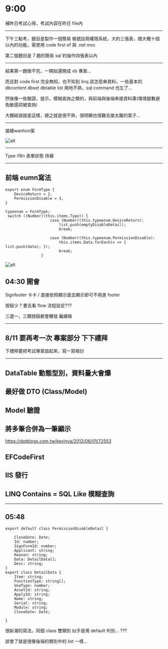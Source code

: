# 9:00

補昨日考試心得，考試內容在昨日 file內

---

下午三點考，題目是製作一個簡易 帳號註冊權限系統，大約三張表，跟大概十個以內的功能，需使用 code first ef 與 .net mvc

第二個題目是 7 題的簡易 sql 約操作四張表以內

---

結果第一題做不完，一開始還開成 vb 專案...

而且對 code first 完全無知，也不知到 linq 該怎麼串資料，一些基本的 dbcontent dbset dbtable list 用地不熟，sql command 也忘了...

然後像一些驗證，提示，模糊查詢之類的，與前端與後端串接資料庫(環境變數避免敏感詞被查詢)

大概結語就是這樣，總之就是很不熟，很明顯也很難去接太難的案子...

---

接續wanhon案

![alt](/sinda-notes/img/siggnbuttonset.png)

---

Type i18n 表單狀態 待補

---

## 前端 eumn寫法

```JS
export enum FormType {
    DeviceReturn = 2,
    PermissionDisable = 3,
}

typeenum = FormType;
 switch ((Number)(this.items.Type)) {
                    case (Number)(this.typeenum.DeviceReturn):
                        list.push(emptyDisableDetail);
                        break;

                    case (Number)(this.typeenum.PermissionDisable):
                        this.items.Data.forEach(x => { list.push(data); });
                        break;
                }
```

![alt](/sinda-notes/img/signformsobig.png)

## 04:30 開會

Signfooter 卡卡 / 直接依照顯示面去顯示即可不用進 footer

按鈕少 ? 要去看 flow 流程設定???

三選一，三顆按鈕都會觸發  繼續做

---

## 8/11 要再考一次 專案部分 下下禮拜

下禮拜要把考試專案啟起來，寫一寫檢討

---

## DataTable 動態型別，資料量大會爆

## 最好做 DTO (Class/Model)

## Model 驗證

## 將多筆合併為一筆顯示

<https://dotblogs.com.tw/kevinya/2012/06/01/72553>

## EFCodeFirst

## IIS 發行

## LINQ Contains = SQL Like 模糊查詢

---

## 05:48

```JS
export default class PermissionDisableDetail {

    CloseDate: Date;
    Id: number;
    SignFormId: number;
    Applicant: string;
    Reason: string;
    Data: DetailData[];
    Desc: string;
}
export class DetailData {
    Item: string;
    FunctionType: string[];
    UseType: number;
    AssetId: string;
    ApplyId: string;
    Name: string;
    Serial: string;
    Module: string;
    CloseDate: Date;

}

```

很新潮的寫法，同個 class 雙類別 似乎是用 default 判別... ???

誤會了就是很像後端的類別中的 list 一樣...
